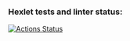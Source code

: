 ### Hexlet tests and linter status:
[![Actions Status](https://github.com/feyd-eu/data-analytics-project-92/actions/workflows/hexlet-check.yml/badge.svg)](https://github.com/feyd-eu/data-analytics-project-92/actions)